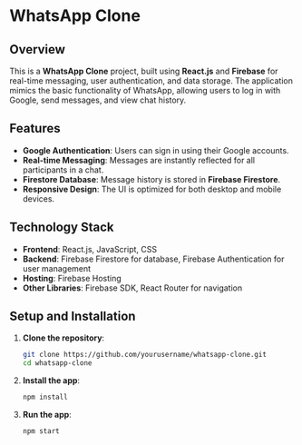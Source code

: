 # WhatsApp Clone

## Overview
This is a **WhatsApp Clone** project, built using **React.js** and **Firebase** for real-time messaging, user authentication, and data storage. The application mimics the basic functionality of WhatsApp, allowing users to log in with Google, send messages, and view chat history.

## Features
- **Google Authentication**: Users can sign in using their Google accounts.
- **Real-time Messaging**: Messages are instantly reflected for all participants in a chat.
- **Firestore Database**: Message history is stored in **Firebase Firestore**.
- **Responsive Design**: The UI is optimized for both desktop and mobile devices.

## Technology Stack
- **Frontend**: React.js, JavaScript, CSS
- **Backend**: Firebase Firestore for database, Firebase Authentication for user management
- **Hosting**: Firebase Hosting
- **Other Libraries**: Firebase SDK, React Router for navigation

## Setup and Installation

1. **Clone the repository**:
   ```bash
   git clone https://github.com/yourusername/whatsapp-clone.git
   cd whatsapp-clone
   ```
2. **Install the app**:
   ```bash
   npm install
   ```
3. **Run the app**:
   ```bash
   npm start
   ```
   
   
